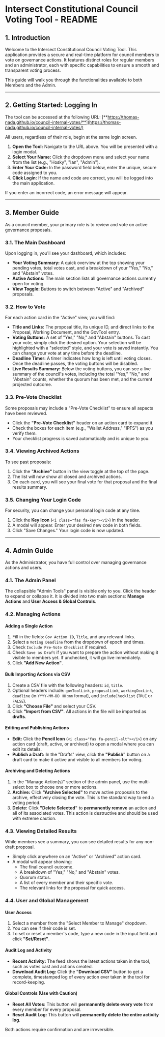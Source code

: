 # Intersect Constitutional Council Voting Tool - README

## 1. Introduction

Welcome to the Intersect Constitutional Council Voting Tool. This application provides a secure and real-time platform for council members to vote on governance actions. It features distinct roles for regular members and an administrator, each with specific capabilities to ensure a smooth and transparent voting process.

This guide will walk you through the functionalities available to both Members and the Admin.

---

## 2. Getting Started: Logging In

The tool can be accessed at the following URL:
[**https://thomas-nada.github.io/council-internal-votes/**](https://thomas-nada.github.io/council-internal-votes/)

All users, regardless of their role, begin at the same login screen.

1. **Open the Tool:** Navigate to the URL above. You will be presented with a login modal.
2. **Select Your Name:** Click the dropdown menu and select your name from the list (e.g., "Hosky", "Ian", "Admin").
3. **Enter Your Code:** In the password field below, enter the unique, secure code assigned to you.
4. **Click Login:** If the name and code are correct, you will be logged into the main application.

If you enter an incorrect code, an error message will appear.

---

## 3. Member Guide

As a council member, your primary role is to review and vote on active governance proposals.

### 3.1. The Main Dashboard

Upon logging in, you'll see your dashboard, which includes:

* **Your Voting Summary:** A quick overview at the top showing your pending votes, total votes cast, and a breakdown of your "Yes," "No," and "Abstain" votes.
* **Active Actions:** The main section lists all governance actions currently open for voting.
* **View Toggle:** Buttons to switch between "Active" and "Archived" proposals.

### 3.2. How to Vote

For each action card in the "Active" view, you will find:

* **Title and Links:** The proposal title, its unique ID, and direct links to the Proposal, Working Document, and the GovTool entry.
* **Voting Buttons:** A set of "Yes," "No," and "Abstain" buttons. To cast your vote, simply click the desired option. Your selection will be highlighted with a "selected" style, and your vote is saved instantly. You can change your vote at any time before the deadline.
* **Deadline Timer:** A timer indicates how long is left until voting closes. Once the deadline passes, the voting buttons will be disabled.
* **Live Results Summary:** Below the voting buttons, you can see a live summary of the council's votes, including the total "Yes," "No," and "Abstain" counts, whether the quorum has been met, and the current projected outcome.

### 3.3. Pre-Vote Checklist

Some proposals may include a "Pre-Vote Checklist" to ensure all aspects have been reviewed.

* Click the **"Pre-Vote Checklist"** header on an action card to expand it.
* Check the boxes for each item (e.g., "Wallet Address," "IPFS") as you verify them.
* Your checklist progress is saved automatically and is unique to you.

### 3.4. Viewing Archived Actions

To see past proposals:

1. Click the **"Archive"** button in the view toggle at the top of the page.
2. The list will now show all closed and archived actions.
3. On each card, you will see your final vote for that proposal and the final results summary.

### 3.5. Changing Your Login Code

For security, you can change your personal login code at any time.

1. Click the **Key Icon** (`<i class="fas fa-key"></i>`) in the header.
2. A modal will appear. Enter your desired new code in both fields.
3. Click "Save Changes." Your login code is now updated.

---

## 4. Admin Guide

As the Administrator, you have full control over managing governance actions and users.

### 4.1. The Admin Panel

The collapsible "Admin Tools" panel is visible only to you. Click the header to expand or collapse it. It is divided into two main sections: **Manage Actions** and **User Access & Global Controls**.

### 4.2. Managing Actions

#### Adding a Single Action

1. Fill in the fields: `Gov Action ID`, `Title`, and any relevant links.
2. Select a `Voting Deadline` from the dropdown of epoch end times.
3. Check `Include Pre-Vote Checklist` if required.
4. Check `Save as Draft` if you want to prepare the action without making it visible to members yet. If unchecked, it will go live immediately.
5. Click **"Add New Action"**.

#### Bulk Importing Actions via CSV

1. Create a CSV file with the following headers: `id`, `title`.
2. Optional headers include: `govToolLink`, `proposalLink`, `workingDocLink`, `deadline` (in `YYYY-MM-DD HH:mm` format), and `includeChecklist` (`TRUE` or `FALSE`).
3. Click **"Choose File"** and select your CSV.
4. Click **"Import from CSV"**. All actions in the file will be imported as **drafts**.

#### Editing and Publishing Actions

* **Edit:** Click the **Pencil Icon** (`<i class="fas fa-pencil-alt"></i>`) on any action card (draft, active, or archived) to open a modal where you can edit its details.
* **Publish a Draft:** In the "Drafts" view, click the **"Publish"** button on a draft card to make it active and visible to all members for voting.

#### Archiving and Deleting Actions

1. In the "Manage Action(s)" section of the admin panel, use the multi-select box to choose one or more actions.
2. **Archive:** Click **"Archive Selected"** to move active proposals to the archive, effectively closing the vote. This is the standard way to end a voting period.
3. **Delete:** Click **"Delete Selected"** to **permanently remove** an action and all of its associated votes. This action is destructive and should be used with extreme caution.

### 4.3. Viewing Detailed Results

While members see a summary, you can see detailed results for any non-draft proposal.

* Simply click anywhere on an "Active" or "Archived" action card.
* A modal will appear showing:
  * The final council outcome.
  * A breakdown of "Yes," "No," and "Abstain" votes.
  * Quorum status.
  * A list of every member and their specific vote.
  * The relevant links for the proposal for quick access.

### 4.4. User and Global Management

#### User Access

1. Select a member from the "Select Member to Manage" dropdown.
2. You can see if their code is set.
3. To set or reset a member's code, type a new code in the input field and click **"Set/Reset"**.

#### Audit Log and Activity

* **Recent Activity:** The feed shows the latest actions taken in the tool, such as votes cast and actions created.
* **Download Audit Log:** Click the **"Download CSV"** button to get a complete, timestamped log of every action ever taken in the tool for record-keeping.

#### Global Controls (Use with Caution)

* **Reset All Votes:** This button will **permanently delete every vote** from every member for every proposal.
* **Reset Audit Log:** This button will **permanently delete the entire activity log**.

Both actions require confirmation and are irreversible.
